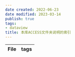 ```yaml
---
date created: 2022-06-23
date modified: 2023-03-14
publish: true
tags:
- dataview
title: 本库ACCESS文件夹说明的索引
---
```

| File | tags |
| ---- | ---- |

